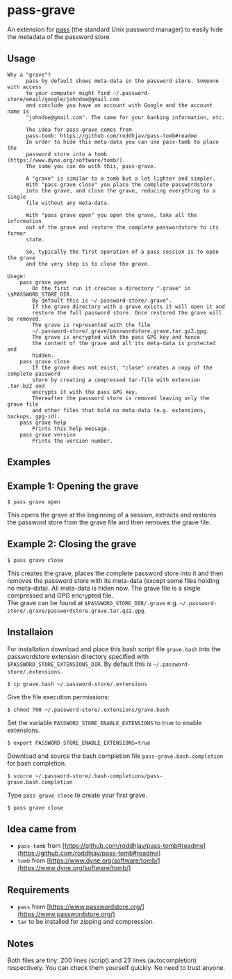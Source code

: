 # pass-grave
An extension for [pass](https://www.passwordstore.org/) (the standard Unix password manager) to easily hide the metadata of the password store

## Usage

```
Why a "grave"?
      pass by default shows meta-data in the password store. Someone with access
      to your computer might find ~/.password-store/email/google/johndoe@gmail.com
      and conclude you have an account with Google and the account name is
      "johndoe@gmail.com". The same for your banking information, etc.

      The idea for pass-grave comes from
      pass-tomb: https://github.com/roddhjav/pass-tomb#readme
      In order to hide this meta-data you can use pass-tomb to place the
      password store into a tomb (https://www.dyne.org/software/tomb/).
      The same you can do with this, pass-grave.

      A "grave" is similar to a tomb but a lot lighter and simpler.
      With "pass grave close" you place the complete passwordstore
      into the grave, and close the grave, reducing everything to a single
      file without any meta-data.

      With "pass grave open" you open the grave, take all the information
      out of the grave and restore the complete passwordstore to its former
      state.

      So, typically the first operation of a pass session is to open the grave
      and the very step is to close the grave.

Usage:
    pass grave open
        On the first run it creates a directory ".grave" in \$PASSWORD_STORE_DIR.
        By default this is ~/.password-store/.grave".
        If the grave directory with a grave exists it will open it and
        restore the full password store. Once restored the grave will be removed.
        The grave is represented with the file
        ~/.password-store/.grave/passwordstore.grave.tar.gz2.gpg.
        The grave is encrypted with the pass GPG key and hence
        the content of the grave and all its meta-data is protected and
        hidden.
    pass grave close
        If the grave does not exist, "close" creates a copy of the complete password
        store by creating a compressed tar-file with extension .tar.bz2 and
        encrypts it with the pass GPG key.
        Thereafter the password store is removed leaving only the grave file
        and other files that hold no meta-data (e.g. extensions, backups, gpg-id).
    pass grave help
        Prints this help message.
    pass grave version
        Prints the version number.
```

## Examples

## Example 1: Opening the grave
```
$ pass grave open
```
This opens the grave at the beginning of a session, 
extracts and restores the password store from the grave file 
and then removes the grave file.

## Example 2: Closing the grave
```
$ pass grave close
```
This creates the grave, places the complete password store into it 
and then removes the password store with its meta-data 
(except some files holding no meta-data). All meta-data
is hiden now.
The grave file is a single compressed and GPG encrypted file.             
The grave can be found at ```$PASSWORD_STORE_DIR/.grave```
e.g. ```~/.password-store/.grave/passwordstore.grave.tar.gz2.gpg```.
            
## Installaion

For installation download and place this bash script file ```grave.bash``` into
the passwordstore extension directory specified with ```$PASSWORD_STORE_EXTENSIONS_DIR```.
By default this is ```~/.password-store/.extensions```.
```
$ cp grave.bash ~/.password-store/.extensions
```
Give the file execution permissions:
```
$ chmod 700 ~/.password-store/.extensions/grave.bash
```
Set the variable ```PASSWORD_STORE_ENABLE_EXTENSIONS``` to true to enable extensions.
```
$ export PASSWORD_STORE_ENABLE_EXTENSIONS=true
```
Download and source the bash completion file ```pass-grave.bash.completion``` for bash completion.
```
$ source ~/.password-store/.bash-completions/pass-grave.bash.completion
```
Type ```pass grave close``` to create your first grave.
```
$ pass grave close
```

## Idea came from

- `pass-tomb` from [https://github.com/roddhjav/pass-tomb#readme](https://github.com/roddhjav/pass-tomb#readme)
- `tomb` from [https://www.dyne.org/software/tomb/](https://www.dyne.org/software/tomb/)

## Requirements

- `pass` from [https://www.passwordstore.org/](https://www.passwordstore.org/)
- `tar` to be installed for zipping and compression.

## Notes

Both files are tiny: 200 lines (script) and 23 lines (autocompletion)  respectively. You can check them yourself quickly. No need to trust anyone.
